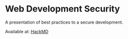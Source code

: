 # Web Development Security

A presentation of best practices to a secure development. 

Available at: [HackMD](https://hackmd.io/@rafaelmonteiro/web-development-security)
